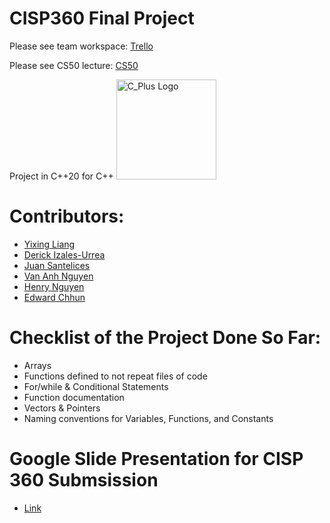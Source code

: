 # CISP360 Final Project

Please see team workspace: [Trello](https://trello.com/invite/b/bnEfUOxn/ATTI8b2bb7350095619660381c16bf5b4e535E7570AF/cisp-360-final-project)

Please see CS50 lecture:  [CS50](https://www.youtube.com/watch?v=gR8QvFmNuLE&list=PLhQjrBD2T381PopUTYtMSstgk-hsTGkVmhttps://www.youtube.com/watch?v=gR8QvFmNuLE&list=PLhQjrBD2T381PopUTYtMSstgk-hsTGkVm)

Project in C++20 for C++
<img src= "cpp_logo.png" alt= "C_Plus Logo" width="160" height="160">

# Contributors:   
- [Yixing Liang](w2056162@apps.losrios.edu)                                  
- [Derick Izales-Urrea](w1787823@apps.losrios.edu)
- [Juan Santelices](W1952578@apps.losrios.edu)
- [Van Anh Nguyen](W1949467@apps.losrios.edu)
- [Henry Nguyen](W1769259@apps.losrios.edu) 
- [Edward Chhun](w2056162@apps.losrios.edu)

# Checklist of the Project Done So Far: 
+ Arrays
+ Functions defined to not repeat files of code 
+ For/while & Conditional Statements
+ Function documentation
+ Vectors & Pointers
+ Naming conventions for Variables, Functions, and Constants


# Google Slide Presentation for CISP 360 Submsission
- [Link](https://docs.google.com/presentation/d/1pIOxqli6Gw1mmLd_bD1bYUhRY7HSrOxTaMTRq_N9rUU/edit?usp=sharing)
